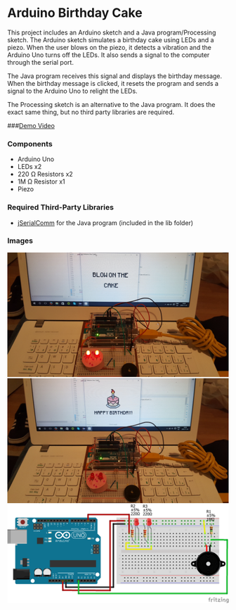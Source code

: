 # Arduino Birthday Cake

This project includes an Arduino sketch and a Java program/Processing sketch. The Arduino sketch simulates a birthday cake using
LEDs and a piezo. When the user blows on the piezo, it detects a vibration and the Arduino Uno turns off the LEDs.
It also sends a signal to the computer through the serial port.

The Java program receives this signal and displays the birthday message. When the birthday message is clicked, it 
resets the program and sends a signal to the Arduino Uno to relight the LEDs.

The Processing sketch is an alternative to the Java program. It does the exact same thing, but no third party libraries are required.

###[Demo Video](https://vid.me/ySh1)

### Components
- Arduino Uno
- LEDs x2
- 220 Ω Resistors x2
- 1M Ω Resistor x1
- Piezo

### Required Third-Party Libraries
- [jSerialComm](http://fazecast.github.io/jSerialComm/) for the Java program (included in the lib folder)

### Images

<img src=https://github.com/cmjten/arduino-birthday-cake/blob/master/setup_images/arduino_birthday_cake_setup_lit.png width=600/>

<img src=https://github.com/cmjten/arduino-birthday-cake/blob/master/setup_images/arduino_birthday_cake_setup_unlit.png width=600/>

<img src=https://github.com/cmjten/arduino-birthday-cake/blob/master/setup_images/arduino_birthday_cake_breadboard.png width=600/>
